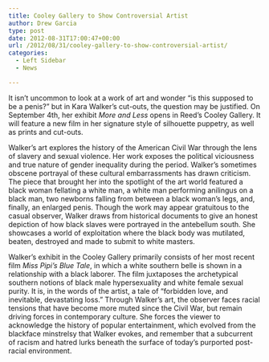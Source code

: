 ```yaml
---
title: Cooley Gallery to Show Controversial Artist
author: Drew Garcia
type: post
date: 2012-08-31T17:00:47+00:00
url: /2012/08/31/cooley-gallery-to-show-controversial-artist/
categories:
  - Left Sidebar
  - News

---
```

It isn’t uncommon to look at a work of art and wonder “is this supposed to be a penis?” but in Kara Walker’s cut-outs, the question may be justified. On September 4th, her exhibit _More and Less_ opens in Reed’s Cooley Gallery. It will feature a new film in her signature style of silhouette puppetry, as well as prints and cut-outs.

Walker’s art explores the history of the American Civil War through the lens of slavery and sexual violence. Her work exposes the political viciousness and true nature of gender inequality during the period. Walker’s sometimes obscene portrayal of these cultural embarrassments has drawn criticism. The piece that brought her into the spotlight of the art world featured a black woman fellating a white man, a white man performing anilingus on a black man, two newborns falling from between a black woman’s legs, and, finally, an enlarged penis. Though the work may appear gratuitous to the casual observer, Walker draws from historical documents to give an honest depiction of how black slaves were portrayed in the antebellum south. She showcases a world of exploitation where the black body was mutilated, beaten, destroyed and made to submit to white masters.

Walker’s exhibit in the Cooley Gallery primarily consists of her most recent film _Miss Pipi’s Blue Tale_, in which a white southern belle is shown in a relationship with a black laborer. The film juxtaposes the archetypical southern notions of black male hypersexuality and white female sexual purity. It is, in the words of the artist, a tale of “forbidden love, and inevitable, devastating loss.&#8221; Through Walker’s art, the observer faces racial tensions that have become more muted since the Civil War, but remain driving forces in contemporary culture. She forces the viewer to acknowledge the history of popular entertainment, which evolved from the blackface minstrelsy that Walker evokes, and remember that a subcurrent of racism and hatred lurks beneath the surface of today’s purported post-racial environment.